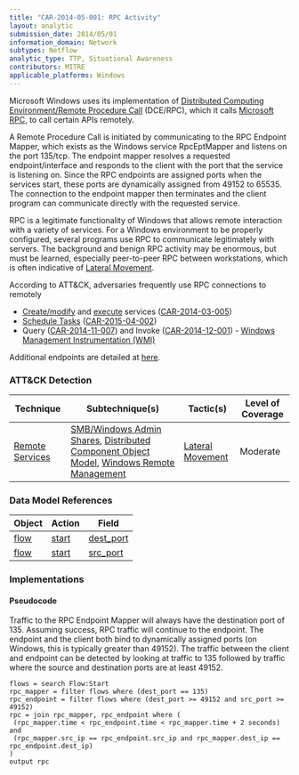 ```yaml
---
title: "CAR-2014-05-001: RPC Activity"
layout: analytic
submission_date: 2014/05/01
information_domain: Network
subtypes: Netflow
analytic_type: TTP, Situational Awareness
contributors: MITRE
applicable_platforms: Windows
---
```


Microsoft Windows uses its implementation of [Distributed Computing Environment/Remote Procedure Call](https://en.wikipedia.org/wiki/DCE/RPC) (DCE/RPC), which it calls [Microsoft RPC](https://en.wikipedia.org/wiki/Microsoft_RPC), to call certain APIs remotely.

A Remote Procedure Call is initiated by communicating to the RPC Endpoint Mapper, which exists as the Windows service RpcEptMapper and listens on the port 135/tcp. The endpoint mapper resolves a requested endpoint/interface and responds to the client with the port that the service is listening on. Since the RPC endpoints are assigned ports when the services start, these ports are dynamically assigned from 49152 to 65535. The connection to the endpoint mapper then terminates and the client program can communicate directly with the requested service.

RPC is a legitimate functionality of Windows that allows remote interaction with a variety of services. For a Windows environment to be properly configured, several programs use RPC to communicate legitimately with servers. The background and benign RPC activity may be enormous, but must be learned, especially peer-to-peer RPC between workstations, which is often indicative of [Lateral Movement](https://attack.mitre.org/beta/tactics/TA0008).

According to ATT&CK, adversaries frequently use RPC connections to remotely

-   [Create/modify](https://attack.mitre.org/techniques/T1543/003) and [execute](https://attack.mitre.org/techniques/T1569/002) services ([CAR-2014-03-005](CAR-2014-03-005))
-   [Schedule Tasks](https://attack.mitre.org/techniques/T1053) ([CAR-2015-04-002](CAR-2015-04-002))
-   Query ([CAR-2014-11-007](CAR-2014-11-007)) and Invoke ([CAR-2014-12-001](CAR-2014-12-001)) - [Windows Management Instrumentation (WMI)](https://attack.mitre.org/techniques/T1047)

Additional endpoints are detailed at [here](http://www.hsc.fr/ressources/articles/win_net_srv/well_known_named_pipes.html).


### ATT&CK Detection

|Technique|Subtechnique(s)|Tactic(s)|Level of Coverage|
|---|---|---|---|
|[Remote Services](https://attack.mitre.org/techniques/T1021/)|[SMB/Windows Admin Shares](https://attack.mitre.org/techniques/T1021/002/), [Distributed Component Object Model](https://attack.mitre.org/techniques/T1021/003/), [Windows Remote Management](https://attack.mitre.org/techniques/T1021/006/)|[Lateral Movement](https://attack.mitre.org/tactics/TA0008/)|Moderate|

### Data Model References

|Object|Action|Field|
|---|---|---|
|[flow](/data_model/flow) | [start](/data_model/flow#start) | [dest_port](/data_model/flow#dest_port) |
|[flow](/data_model/flow) | [start](/data_model/flow#start) | [src_port](/data_model/flow#src_port) |


### Implementations

#### Pseudocode

Traffic to the RPC Endpoint Mapper will always have the destination port of 135. Assuming success, RPC traffic will continue to the endpoint. The endpoint and the client both bind to dynamically assigned ports (on Windows, this is typically greater than 49152). The traffic between the client and endpoint can be detected by looking at traffic to 135 followed by traffic where the source and destination ports are at least 49152.


```
flows = search Flow:Start
rpc_mapper = filter flows where (dest_port == 135)
rpc_endpoint = filter flows where (dest_port >= 49152 and src_port >= 49152)
rpc = join rpc_mapper, rpc_endpoint where (
 (rpc_mapper.time < rpc_endpoint.time < rpc_mapper.time + 2 seconds) and
 (rpc_mapper.src_ip == rpc_endpoint.src_ip and rpc_mapper.dest_ip == rpc_endpoint.dest_ip)
)
output rpc
```
